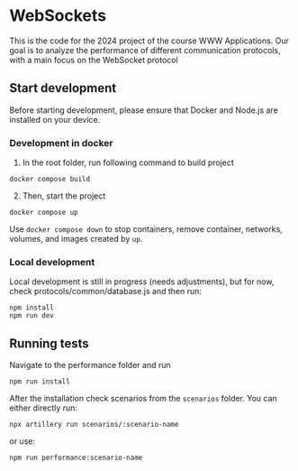 # WebSockets

This is the code for the 2024 project of the course WWW Applications.
Our goal is to analyze the performance of different communication 
protocols, with a main focus on the WebSocket protocol


## Start development
Before starting development, please ensure that Docker and Node.js are installed on your device.

### Development in docker
1. In the root folder, run following command to build project
```
docker compose build
```
2. Then, start the project
```
docker compose up
```
Use `docker compose down`  to stop containers, remove container, networks, volumes, and images created by `up`.

### Local development 
Local development is still in progress (needs adjustments), but for now, check protocols/common/database.js and then run:
```
npm install
npm run dev
```

## Running tests
Navigate to the performance folder and run
```
npm run install
```
After the installation check scenarios from the `scenarios` folder. You can either directly run:
```
npx artillery run scenarios/:scenario-name
```
or use:
```
npm run performance:scenario-name
```